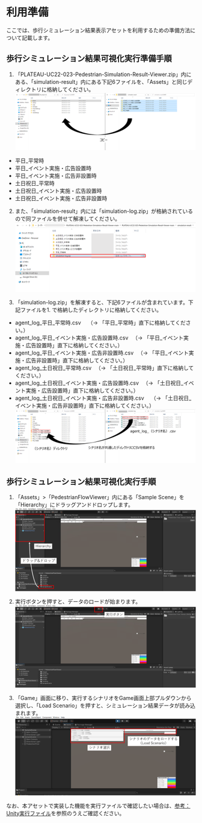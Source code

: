 # 利用準備
ここでは、歩行シミュレーション結果表示アセットを利用するための準備方法について記載します。

## 歩行シミュレーション結果可視化実行準備手順
1. 「PLATEAU-UC22-023-Pedestrian-Simulation-Result-Viewer.zip」内にある、「simulation-result」内にある下記6ファイルを、「Assets」と同じディレクトリに格納してください。
![](../images/folder-copy.png)
- 平日_平常時
- 平日_イベント実施・広告設置時
- 平日_イベント実施・広告非設置時
- 土日祝日_平常時
- 土日祝日_イベント実施・広告設置時
- 土日祝日_イベント実施・広告非設置時


2. また、「simulation-result」内には「simulation-log.zip」が格納されているので同ファイルを併せて解凍してください。
![](../images/get-simulation-log.png)


3. 「simulation-log.zip」を解凍すると、下記6ファイルが含まれています。下記ファイルを1. で格納したディレクトリに格納してください。
- agent_log_平日_平常時.csv　
    （-> 「平日_平常時」直下に格納してください。）
- agent_log_平日_イベント実施・広告設置時.csv
    　（-> 「平日_イベント実施・広告設置時」直下に格納してください。）
- agent_log_平日_イベント実施・広告非設置時.csv
    　（-> 「平日_イベント実施・広告非設置時」直下に格納してください。）
- agent_log_土日祝日_平常時.csv
    　（-> 「土日祝日_平常時」直下に格納してください。）
- agent_log_土日祝日_イベント実施・広告設置時.csv
    　（-> 「土日祝日_イベント実施・広告設置時」直下に格納してください。）
- agent_log_土日祝日_イベント実施・広告非設置時.csv　
    （-> 「土日祝日_イベント実施・広告非設置時」直下に格納してください。）
![](../images/csv_copy.png)

## 歩行シミュレーション結果可視化実行手順
1. 「Assets」>「PedestrianFlowViewer」内にある「Sample Scene」を「Hierarchy」にドラッグアンドドロップします。
![](../images/set_asset.png)

2. 実行ボタンを押すと、データのロードが始まります。
![](../images/unity-execute.png)

3. 「Game」画面に移り、実行するシナリオをGame画面上部プルダウンから選択し、「Load Scenario」を押すと、シミュレーション結果データが読み込まれます。
![](../images/set_scenario.png)

なお、本アセットで実装した機能を実行ファイルで確認したい場合は、[参考：Unity実行ファイル](UnityExe.md)を参照のうえご確認ください。